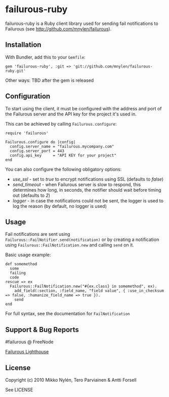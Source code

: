 # failurous-ruby

failurous-ruby is a Ruby client library used for sending fail notifications to
Failurous (see http://github.com/mnylen/failurous).

## Installation

With Bundler, add this to your `Gemfile`:

    gem 'failurous-ruby', :git => 'git://github.com/mnylen/failurous-ruby.git'

Other ways: TBD after the gem is released

## Configuration

To start using the client, it must be configured with the address and port of the Failurous
server and the API key for the project it's used in.

This can be achieved by calling `Failurous.configure`:

    require 'failurous'
    
    Failurous.configure do |config|
      config.server_name = "failurous.mycompany.com"
      config.server_port = 443
      config.api_key     = "API KEY for your project"
    end

You can also configure the following obligatory options:

* *use_ssl* - set to _true_ to encrypt notifications using SSL (defaults to _false_)
* *send_timeout* - when Failurous server is slow to respond, this determines how long, in seconds, the notifier should wait before timing out (defaults to _2_)
* *logger* - in case the notifications could not be sent, the logger is used to log the reason (by default, no logger is used)

## Usage

Fail notifications are sent using `Failurous::FailNotifier.send(notification)` or by creating
a notification using `Failurous::FailNotification.new` and calling `send` on it.

Basic usage example:

    def somemethod
      some
      failing
      code
    rescue => ex
      Failurous::FailNotification.new("#{ex.class} in somemethod", ex).
        add_field(:section, :field_name, "field value", { :use_in_checksum => false, :humanize_field_name => true }).
        send
    end
    
For full syntax, see the documentation for `FailNotification`

## Support & Bug Reports

\#failurous @ FreeNode

[Failurous Lighthouse](http://failurous.lighthouseapp.com/dashboard)

## License

Copyright (c) 2010 Mikko Nylén, Tero Parviainen & Antti Forsell

See LICENSE
